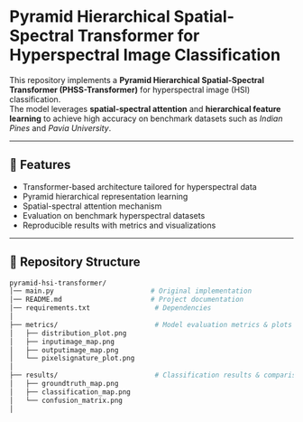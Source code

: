 # Pyramid Hierarchical Spatial-Spectral Transformer for Hyperspectral Image Classification

This repository implements a **Pyramid Hierarchical Spatial-Spectral Transformer (PHSS-Transformer)** for hyperspectral image (HSI) classification.  
The model leverages **spatial-spectral attention** and **hierarchical feature learning** to achieve high accuracy on benchmark datasets such as *Indian Pines* and *Pavia University*.  

---

## 🚀 Features
- Transformer-based architecture tailored for hyperspectral data
- Pyramid hierarchical representation learning
- Spatial-spectral attention mechanism
- Evaluation on benchmark hyperspectral datasets
- Reproducible results with metrics and visualizations

---

## 📂 Repository Structure
```bash
pyramid-hsi-transformer/
│── main.py                        # Original implementation
│── README.md                      # Project documentation
│── requirements.txt                # Dependencies
│
├── metrics/                        # Model evaluation metrics & plots
│   ├── distribution_plot.png
│   ├── inputimage_map.png
│   ├── outputimage_map.png
│   └── pixelsignature_plot.png
│
├── results/                        # Classification results & comparisons
│   ├── groundtruth_map.png
│   ├── classification_map.png
│   └── confusion_matrix.png
│


